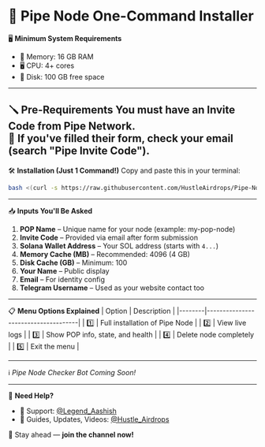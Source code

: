 # 🚀 Pipe Node One-Command Installer

🖥️ **Minimum System Requirements**
- 🧠 Memory: 16 GB RAM
- 🖥️ CPU: 4+ cores
- 💾 Disk: 100 GB free space

---

🪛 **Pre-Requirements**
You must have an **Invite Code** from Pipe Network.  
📩 If you've filled their form, check your email (search "Pipe Invite Code").
---

🛠️ **Installation (Just 1 Command!)**
Copy and paste this in your terminal:

```bash
bash <(curl -s https://raw.githubusercontent.com/HustleAirdrops/Pipe-Node-One-Command-installation/main/menu.sh)
```

---

📥 **Inputs You'll Be Asked**
1. **POP Name** – Unique name for your node (example: my-pop-node)
2. **Invite Code** – Provided via email after form submission
3. **Solana Wallet Address** – Your SOL address (starts with `4...`)
4. **Memory Cache (MB)** – Recommended: 4096 (4 GB)
5. **Disk Cache (GB)** – Minimum: 100
6. **Your Name** – Public display
7. **Email** – For identity config
8. **Telegram Username** – Used as your website contact too

---

📋 **Menu Options Explained**
| Option | Description                         |
|--------|-------------------------------------|
| 1️⃣     | Full installation of Pipe Node      |
| 2️⃣     | View live logs                      |
| 3️⃣     | Show POP info, state, and health    |
| 4️⃣     | Delete node completely              |
| 5️⃣     | Exit the menu                       |

---

ℹ️ *Pipe Node Checker Bot Coming Soon!*

---

💬 **Need Help?**
- 📩 Support: [@Legend_Aashish](https://t.me/Legend_Aashish)
- 📢 Guides, Updates, Videos: [@Hustle_Airdrops](https://t.me/Hustle_Airdrops)

🔔 Stay ahead — **join the channel now!**
